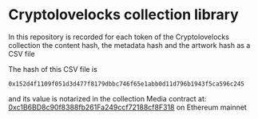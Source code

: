 # Cryptolovelocks collection library

In this repository is recorded for each token of the Cryptolovelocks collection the content hash, the metadata hash and the artwork hash as a CSV file

The hash of this CSV file is

```
0x152d4f1109f051d3d477f8179dbbc746f65e1abb0d11d796b1943f5ca596c245
```

and its value is notarized in the collection Media contract at: [0xc1B6BD8c90f8388fb261Fa249ccf72188cf8F318](https://etherscan.io/address/0xc1B6BD8c90f8388fb261Fa249ccf72188cf8F318) on Ethereum mainnet
